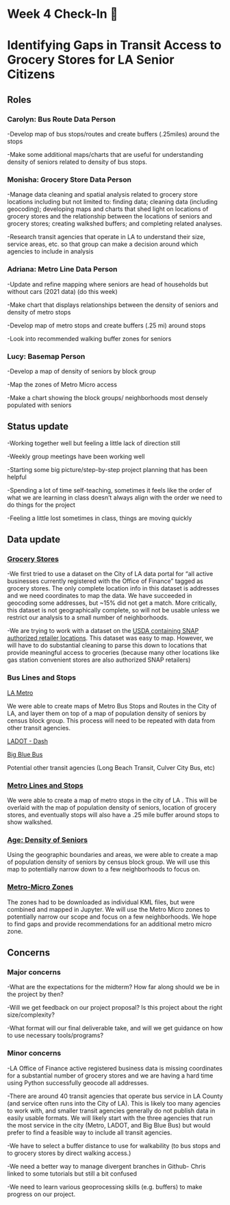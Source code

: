 # Week 4 Check-In :snake:

# Identifying Gaps in Transit Access to Grocery Stores for LA Senior Citizens

## Roles

### Carolyn: Bus Route Data Person

-Develop map of bus stops/routes and create buffers (.25miles) around the stops

-Make some additional maps/charts that are useful for understanding density of seniors related to density of bus stops. 

### Monisha: Grocery Store Data Person

-Manage data cleaning and spatial analysis related to grocery store locations including but not limited to: finding data; cleaning data (including geocoding); developing maps and charts that shed light on locations of grocery stores and the relationship between the locations of seniors and grocery stores; creating walkshed buffers; and completing related analyses. 

-Research transit agencies that operate in LA to understand their size, service areas, etc. so that group can make a decision around which agencies to include in analysis 

### Adriana: Metro Line Data Person

-Update and refine mapping where seniors are head of households but without cars (2021 data) (do this week)

-Make chart that displays relationships between the density of seniors and density of metro stops 

-Develop map of metro stops and create buffers (.25 mi) around stops

-Look into recommended walking buffer zones for seniors

### Lucy: Basemap Person

-Develop a map of density of seniors by block group

-Map the zones of Metro Micro access

-Make a chart showing the block groups/ neighborhoods most densely populated with seniors


## Status update

-Working together well but feeling a little lack of direction still

-Weekly group meetings have been working well

-Starting some big picture/step-by-step project planning that has been helpful

-Spending a lot of time self-teaching, sometimes it feels like the order of what we are learning in class doesn’t always align with the order we need to do things for the project

-Feeling a little lost sometimes in class, things are moving quickly


## Data update 

### [Grocery Stores](https://data.lacity.org/Administration-Finance/Grocery-Stores/g986-7yf9) 

-We first tried to use a dataset on the City of LA data portal for  “all active businesses currently registered with the Office of Finance” tagged as grocery stores. The only complete location info in this dataset is addresses and we need coordinates to map the data. We have succeeded in geocoding some addresses, but ~15% did not get a match. More critically, this dataset is not geographically complete, so will not be usable unless we restrict our analysis to a small number of neighborhoods. 

-We are trying to work with a dataset on the [USDA containing SNAP authorized retailer locations](https://usda-fns.hub.arcgis.com/datasets/USDA-FNS::snap-store-locations/explore?location=14.098906%2C-14.634785%2C2.79). This dataset was easy to map. However, we will have to do substantial cleaning to parse this down to locations that provide meaningful access to groceries (because many other locations like gas station convenient stores are also authorized SNAP retailers)

### Bus Lines and Stops

[LA Metro](https://developer.metro.net/gis-data/)

We were able to create maps of Metro Bus Stops and Routes in the City of LA, and layer them on top of a map of population density of seniors by census block group. This process will need to be repeated with data from other transit agencies.

[LADOT - Dash](https://catalog.data.gov/dataset/ladot-dash-and-commuter-express-routes-and-stops)

[Big Blue Bus](http://gtfs.bigbluebus.com/)

Potential other transit agencies (Long Beach Transit, Culver City Bus, etc)

### [Metro Lines and Stops](https://developer.metro.net/gis-data/)

We were able to create a map of metro stops in the city of LA . This will be overlaid with the map of population density of seniors, location of grocery stores, and eventually stops will also have a .25 mile buffer around stops to show walkshed. 

### [Age: Density of Seniors](https://www.socialexplorer.com/reports/socialexplorer/en/report/0cc0f56c-9d1c-11ed-be9e-e30303f780e8)

Using the geographic boundaries and areas, we were able to create a map of population density of seniors by census block group. We will use this map to potentially narrow down to a few neighborhoods to focus on. 

### [Metro-Micro Zones](https://micro.metro.net/)

The zones had to be downloaded as individual KML files, but were combined and mapped in Jupyter. We will use the Metro Micro zones to potentially narrow our scope and focus on a few neighborhoods. We hope to find gaps and provide recommendations for an additional metro micro zone. 


## Concerns

### Major concerns

-What are the expectations for the midterm? How far along should we be in the project by then?

-Will we get feedback on our project proposal? Is this project about the right size/complexity?

-What format will our final deliverable take, and will we get guidance on how to use necessary tools/programs?

### Minor concerns

-LA Office of Finance active registered business data is missing coordinates for a substantial number of grocery stores and we are having a hard time using Python successfully geocode all addresses.

-There are around 40 transit agencies that operate bus service in LA County (and service often runs into the City of LA). This is likely too many agencies to work with, and smaller transit agencies generally do not publish data in easily usable formats. We will likely start with the three agencies that run the most service in the city (Metro, LADOT, and Big Blue Bus) but would prefer to find a feasible way to include all transit agencies. 

-We have to select a buffer distance to use for walkability (to bus stops and to grocery stores by direct walking access.)

-We need a better way to manage divergent branches in Github- Chris linked to some tutorials but still a bit confused 

-We need to learn various geoprocessing skills (e.g. buffers) to make progress on our project. 

